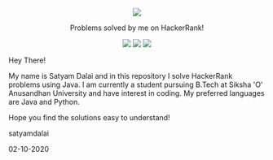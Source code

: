 <p align="center">
	<a href="https://www.hackerrank.com/satyamdalai"><img src="http://gradsingames.com/wp-content/uploads/2015/12/title-hackerrank.jpg" ></a>
</p>
<p align="center">
    Problems solved by me on HackerRank!
</p>
<p align="center">
	<img src="https://img.shields.io/badge/Problems%20Solved-41-brightgreen.svg">
	<img src="https://img.shields.io/badge/Language-Java-orange.svg">
	<img src="https://img.shields.io/badge/Last%20Updated-02/10/2020-brightgreen.svg">
</p>

Hey There!

My name is Satyam Dalai and in this repository I solve HackerRank problems using Java. I am currently a student pursuing B.Tech at Siksha 'O' Anusandhan University and have interest in coding. My preferred languages are Java and Python.

Hope you find the solutions easy to understand!

satyamdalai

02-10-2020
